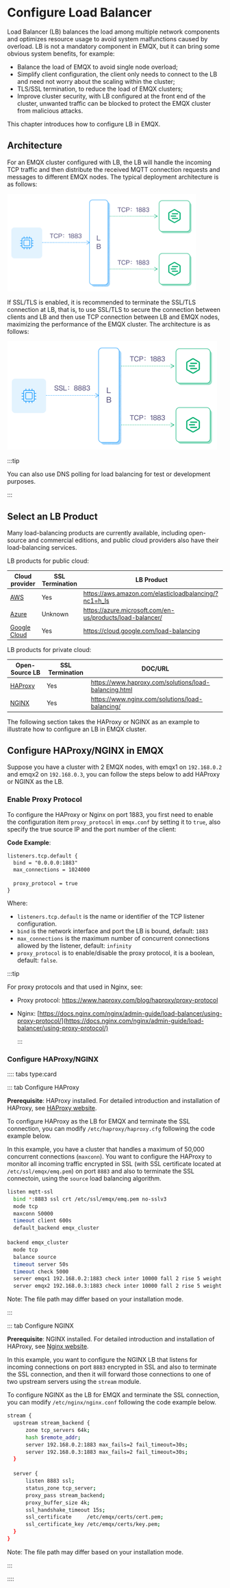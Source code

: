 # Configure Load Balancer

Load Balancer (LB) balances the load among multiple network components and optimizes resource usage to avoid system malfunctions caused by overload. LB is not a mandatory component in EMQX, but it can bring some obvious system benefits, for example:

- Balance the load of EMQX to avoid single node overload;
- Simplify client configuration, the client only needs to connect to the LB and need not worry about the scaling within the cluster;
- TLS/SSL termination, to reduce the load of EMQX clusters;
- Improve cluster security, with LB configured at the front end of the cluster, unwanted traffic can be blocked to protect the EMQX cluster from malicious attacks. 

This chapter introduces how to configure LB in EMQX. 

## Architecture

For an EMQX cluster configured with LB, the LB will handle the incoming TCP traffic and then distribute the received MQTT connection requests and messages to different EMQX nodes. The typical deployment architecture is as follows:



<img src="./assets/lb_2.png" alt="TLS termination" style="zoom:45%;" />

If SSL/TLS is enabled, it is recommended to terminate the SSL/TLS connection at LB, that is, to use SSL/TLS to secure the connection between clients and LB and then use TCP connection between LB and EMQX nodes, maximizing the performance of the EMQX cluster. The architecture is as follows:



<img src="./assets/lb_3.png" alt="image" style="zoom:50%;" />

:::tip

You can also use DNS polling for load balancing for test or development purposes. 

:::

## Select an LB Product

Many load-balancing products are currently available, including open-source and commercial editions, and public cloud providers also have their load-balancing services.

LB products for public cloud:

| Cloud provider                            | SSL Termination | LB Product                                                  |
| ----------------------------------------- | --------------- | ----------------------------------------------------------- |
| [AWS](https://aws.amazon.com)             | Yes             | <https://aws.amazon.com/elasticloadbalancing/?nc1=h_ls>     |
| [Azure](https://azure.microsoft.com)      | Unknown         | <https://azure.microsoft.com/en-us/products/load-balancer/> |
| [Google Cloud](https://cloud.google.com/) | Yes             | <https://cloud.google.com/load-balancing>                   |

 LB products for private cloud:

| Open-Source LB                     | SSL Termination | DOC/URL                                                 |
| ---------------------------------- | --------------- | ------------------------------------------------------- |
| [HAProxy](https://www.haproxy.org) | Yes             | <https://www.haproxy.com/solutions/load-balancing.html> |
| [NGINX](https://www.nginx.com)     | Yes             | <https://www.nginx.com/solutions/load-balancing/>       |

The following section takes the HAProxy or NGINX as an example to illustrate how to configure an LB in EMQX cluster. 

## Configure HAProxy/NGINX in EMQX

Suppose you have a cluster with 2 EMQX nodes, with emqx1 on `192.168.0.2` and emqx2 on `192.168.0.3`, you can follow the steps below to add HAProxy or NGINX as the LB.

### Enable Proxy Protocol

To configure the HAProxy or Nginx on port 1883, you first need to enable the configuration item `proxy_protocol` in `emqx.conf` by setting it to `true`, also specify the true source IP and the port number of the client:

**Code Example**:

```
listeners.tcp.default {
  bind = "0.0.0.0:1883"
  max_connections = 1024000

  proxy_protocol = true
}
```

Where:  <!--the explanations need a review-->

- `listeners.tcp.default` is the name or identifier of the TCP listener configuration.
- `bind` is the network interface and port the LB is bound, default: `1883`
- `max_connections` is the maximum number of concurrent connections allowed by the listener, default: `infinity`
- `proxy_protocol` is to enable/disable the proxy protocol, it is a boolean, default: `false`. 

:::tip

For proxy protocols and that used in Nginx, see: 

- Proxy protocol: https://www.haproxy.com/blog/haproxy/proxy-protocol

- Nginx: [https://docs.nginx.com/nginx/admin-guide/load-balancer/using-proxy-protocol/](https://docs.nginx.com/nginx/admin-guide/load-balancer/using-proxy-protocol/)

  :::

### Configure HAProxy/NGINX

:::: tabs type:card

::: tab Configure HAProxy 

**Prerequisite**: HAProxy installed. For detailed introduction and installation of HAProxy, see [HAProxy website](http://www.haproxy.org/).

To configure HAProxy as the LB for EMQX and terminate the SSL connection, you can modify `/etc/haproxy/haproxy.cfg` following the code example below. 

In this example, you have a cluster that handles a maximum of 50,000 concurrent connections (`maxconn`). You want to configure the HAProxy to monitor all incoming traffic encrypted in SSL (with SSL certificate located at `/etc/ssl/emqx/emq.pem`) on port `8883` and also to terminate the SSL connectoin, using the `source` load balancing algorithm. <!--the explanation to be reviewed -->

```bash
listen mqtt-ssl
  bind *:8883 ssl crt /etc/ssl/emqx/emq.pem no-sslv3
  mode tcp
  maxconn 50000
  timeout client 600s
  default_backend emqx_cluster

backend emqx_cluster
  mode tcp
  balance source
  timeout server 50s
  timeout check 5000
  server emqx1 192.168.0.2:1883 check inter 10000 fall 2 rise 5 weight 1
  server emqx2 192.168.0.3:1883 check inter 10000 fall 2 rise 5 weight 1
```

Note: The file path may differ based on your installation mode. <!--should we also add the parameter explanation? -->

:::

::: tab Configure NGINX

**Prerequisite**: NGINX installed. For detailed introduction and installation of HAProxy, see [Nginx website](https://www.nginx.com/).

In this example, you want to configure the NGINX LB that listens for incoming connections on port `8883` encrypted in SSL and also to terminate the SSL connection, and then it will forward those connections to one of two upstream servers using the `stream` module. <!--the explanation to be reviewed and whether it is sufficient-->

To configure NGINX as the LB for EMQX and terminate the SSL connection, you can modify `/etc/nginx/nginx.conf` following the code example below. 

```bash
stream {
  upstream stream_backend {
      zone tcp_servers 64k;
      hash $remote_addr;
      server 192.168.0.2:1883 max_fails=2 fail_timeout=30s;
      server 192.168.0.3:1883 max_fails=2 fail_timeout=30s;
  }

  server {
      listen 8883 ssl;
      status_zone tcp_server;
      proxy_pass stream_backend;
      proxy_buffer_size 4k;
      ssl_handshake_timeout 15s;
      ssl_certificate     /etc/emqx/certs/cert.pem;
      ssl_certificate_key /etc/emqx/certs/key.pem;
  }
}
```

Note: The file path may differ based on your installation mode. <!--should we also add the parameter explanation? -->

:::

::::
